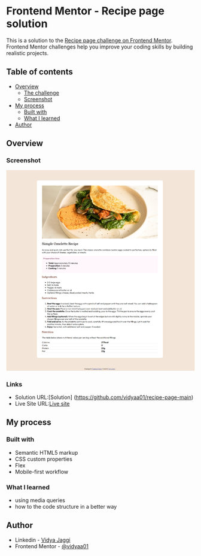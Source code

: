 # Frontend Mentor - Recipe page solution

This is a solution to the [Recipe page challenge on Frontend Mentor](https://www.frontendmentor.io/challenges/recipe-page-KiTsR8QQKm). Frontend Mentor challenges help you improve your coding skills by building realistic projects. 

## Table of contents

- [Overview](#overview)
  - [The challenge](#the-challenge)
  - [Screenshot](#screenshot)
- [My process](#my-process)
  - [Built with](#built-with)
  - [What I learned](#what-i-learned)
- [Author](#author)




## Overview

### Screenshot

![alt text](image.png)



### Links

- Solution URL:[Solution] (https://github.com/vidyaa01/recipe-page-main)
- Live Site URL:[Live site](https://recipe-page-main-mbcx3o4xs-vidyaa01s-projects.vercel.app/)

## My process

### Built with

- Semantic HTML5 markup
- CSS custom properties
- Flex
- Mobile-first workflow


### What I learned

- using media queries
- how to  the code structure in a better way

## Author

- Linkedin - [Vidya Jaggi](www.linkedin.com/in/vidya-jaggi)
- Frontend Mentor - [@vidyaa01](https://www.frontendmentor.io/profile/@vidyaa01)


